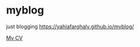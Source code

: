 # myblog

just blogging 
https://yahiafarghaly.github.io/myblog/

[My CV](https://drive.google.com/file/d/0B_QegS3rUpBUeThmcldWeVo0aEk/view?fbclid=IwAR29Epe6Gl_k_pvxTpDhjL6iEdMQhUxNHe5W_hCQyRIbEJarxWls7MswEtQ)
